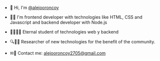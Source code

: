 * 👋 Hi, I'm [@alejooroncoy](https://github.com/alejooroncoy)

* 👨‍💻 I'm frontend developer with technologies like HTML, CSS and Javascript and backend developer with Node.js 

* 👨‍🎓👨‍💻 Eternal student of technologies web y backend

* 🔍👨‍💻 Researcher of new technologies for the benefit of the community.

* ✉🤠 Contact me: <a href="mailto:alejooroncoy2705@gmail.com?Subject=Alejo,%20I%20want%20work%20with%20you!" target="_blank">alejooroncoy2705@gmail.com</a>